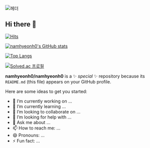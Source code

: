 ![헤더](https://capsule-render.vercel.app/api?type=waving&height=300&color=gradient&text=백엔드%20개발자%20남현호입니다.&fontAlign=50&fontAlignY=50&fontSize=50)

## Hi there 👋

[![Hits](https://hits.sh/github.com/namhyeonh0.svg?view=today-total)](https://hits.sh/github.com/namhyeonh0/)

[![namhyeonh0's GitHub stats](https://github-readme-stats.vercel.app/api?username=namhyeonh0)](https://github.com/namhyeonh0/github-readme-stats)

[![Top Langs](https://github-readme-stats.vercel.app/api/top-langs/?username=namhyeonh0)](https://github.com/namhyeonh0/github-readme-stats)

[![Solved.ac
프로필](http://mazassumnida.wtf/api/generate_badge?boj=www101365)](https://solved.ac/www101365)

**namhyeonh0/namhyeonh0** is a ✨ _special_ ✨ repository because its `README.md` (this file) appears on your GitHub profile.

Here are some ideas to get you started:

- 🔭 I’m currently working on ...
- 🌱 I’m currently learning ...
- 👯 I’m looking to collaborate on ...
- 🤔 I’m looking for help with ...
- 💬 Ask me about ...
- 📫 How to reach me: ...
- 😄 Pronouns: ...
- ⚡ Fun fact: ...
